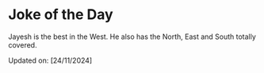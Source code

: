 # Joke of the Day

<!-- #joke -->
Jayesh is the best in the West. He also has the North, East and South totally covered.

Updated on: [24/11/2024]
<!-- #jokeEnd -->